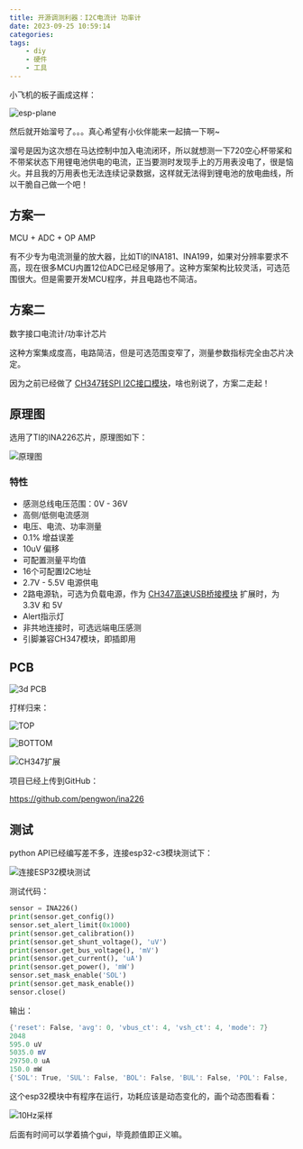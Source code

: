 ```yaml
---
title: 开源调测利器：I2C电流计 功率计
date: 2023-09-25 10:59:14
categories:
tags:
    - diy
    - 硬件
    - 工具
---
```


小飞机的板子画成这样：

![esp-plane](https://imgs.boringhex.top/blog/20230917192746.png)

然后就开始溜号了。。。真心希望有小伙伴能来一起搞一下啊~

溜号是因为这次想在马达控制中加入电流闭环，所以就想测一下720空心杯带桨和不带桨状态下用锂电池供电的电流，正当要测时发现手上的万用表没电了，很是恼火。并且我的万用表也无法连续记录数据，这样就无法得到锂电池的放电曲线，所以干脆自己做一个吧！

<!-- more -->

## 方案一

MCU + ADC + OP AMP

有不少专为电流测量的放大器，比如TI的INA181、INA199，如果对分辨率要求不高，现在很多MCU内置12位ADC已经足够用了。这种方案架构比较灵活，可选范围很大。但是需要开发MCU程序，并且电路也不简洁。

## 方案二

数字接口电流计/功率计芯片

这种方案集成度高，电路简洁，但是可选范围变窄了，测量参数指标完全由芯片决定。

因为之前已经做了 [CH347转SPI I2C接口模块](https://mp.weixin.qq.com/s?__biz=MzA3NzMyNTIyOA==&mid=2651481723&idx=1&sn=7b6a3534aae340e11f1985ccc646b400&chksm=84ad70b8b3daf9aed715122abb24033a534d7de40e1dac77ef0ab303dfdaaf485c03204480aa#rd)，啥也别说了，方案二走起！

## 原理图

选用了TI的INA226芯片，原理图如下：

![原理图](https://imgs.boringhex.top/blog/20230917194725.png)

### 特性

- 感测总线电压范围：0V - 36V
- 高侧/低侧电流感测
- 电压、电流、功率测量
- 0.1% 增益误差
- 10uV 偏移
- 可配置测量平均值
- 16个可配置I2C地址
- 2.7V - 5.5V 电源供电
- 2路电源轨，可选为负载电源，作为 [CH347高速USB桥接模块](https://github.com/pengwon/ch347-hs-usb-bridge) 扩展时，为 3.3V 和 5V
- Alert指示灯
- 非共地连接时，可选远端电压感测
- 引脚兼容CH347模块，即插即用

## PCB

![3d PCB](https://imgs.boringhex.top/blog/20230917195325.png)

打样归来：

![TOP](https://imgs.boringhex.top/blog/top.jpg)

![BOTTOM](https://imgs.boringhex.top/blog/bottom.jpg)

![CH347扩展](https://imgs.boringhex.top/blog/CH347扩展.jpg)

项目已经上传到GitHub：

https://github.com/pengwon/ina226

## 测试

python API已经编写差不多，连接esp32-c3模块测试下：

![连接ESP32模块测试](https://imgs.boringhex.top/blog/f3a85b531e62af7028a30f330165978.jpg)

测试代码：

```python
sensor = INA226()
print(sensor.get_config())
sensor.set_alert_limit(0x1000)
print(sensor.get_calibration())
print(sensor.get_shunt_voltage(), 'uV')
print(sensor.get_bus_voltage(), 'mV')
print(sensor.get_current(), 'uA')
print(sensor.get_power(), 'mW')
sensor.set_mask_enable('SOL')
print(sensor.get_mask_enable())
sensor.close()
```

输出：

```powershell
{'reset': False, 'avg': 0, 'vbus_ct': 4, 'vsh_ct': 4, 'mode': 7}
2048
595.0 uV
5035.0 mV
29750.0 uA
150.0 mW
{'SOL': True, 'SUL': False, 'BOL': False, 'BUL': False, 'POL': False, 'CNVR': False, 'AFF': False, 'CVRF': True, 'OVF': False, 'APOL': False, 'LEN': False}
```

这个esp32模块中有程序在运行，功耗应该是动态变化的，画个动态图看看：

![10Hz采样](https://imgs.boringhex.top/blog/python_qKqctGsWyX.gif)

后面有时间可以学着搞个gui，毕竟颜值即正义嘛。
